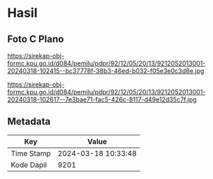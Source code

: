 # Hasil

## Foto C Plano

https://sirekap-obj-formc.kpu.go.id/d084/pemilu/pdpr/92/12/05/20/13/9212052013001-20240318-102415--bc37778f-38b3-46ed-b032-f05e3e0c3d8e.jpg

https://sirekap-obj-formc.kpu.go.id/d084/pemilu/pdpr/92/12/05/20/13/9212052013001-20240318-102617--7e3bae71-fac5-426c-8117-d49e12d35c7f.jpg


## Metadata

| Key        | Value               |
| ---------- | ------------------- |
| Time Stamp | 2024-03-18 10:33:48 |
| Kode Dapil | 9201                |



